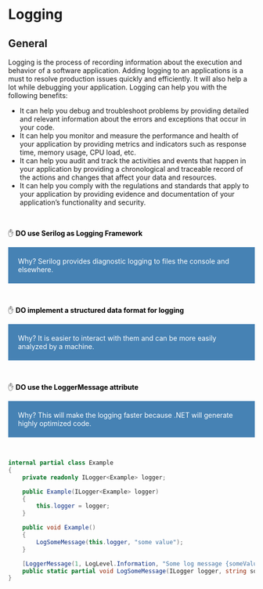 # Logging 
## General
Logging is the process of recording information about the execution and behavior of a software application. Adding logging to an applications is a must to resolve production issues quickly and efficiently. It will also help a lot while debugging your application. Logging can help you with the following benefits:

- It can help you debug and troubleshoot problems by providing detailed and relevant information about the errors and exceptions that occur in your code.
- It can help you monitor and measure the performance and health of your application by providing metrics and indicators such as response time, memory usage, CPU load, etc.
- It can help you audit and track the activities and events that happen in your application by providing a chronological and traceable record of the actions and changes that affect your data and resources.
- It can help you comply with the regulations and standards that apply to your application by providing evidence and documentation of your application’s functionality and security.

<p>&nbsp;</p>

:hand: <span style="color:black"> **DO use Serilog as Logging Framework** </span>
<div style="background-color:steelblue;padding:20px;color:white">
Why? Serilog provides diagnostic logging to files	the console and elsewhere.
</div>


<p>&nbsp;</p>

:hand: <span style="color:black"> **DO implement a structured data format for logging** </span>
<div style="background-color:steelblue;padding:20px;color:white">
Why? It is easier to interact with them and can be more easily analyzed by a machine.
</div>


<p>&nbsp;</p>

:hand: <span style="color:black"> **DO use the LoggerMessage attribute** </span>
<div style="background-color:steelblue;padding:20px;color:white">
Why? This will make the logging faster because .NET will generate highly optimized code.
</div>

<p>&nbsp;</p>

``` csharp
internal partial class Example
{
    private readonly ILogger<Example> logger;

    public Example(ILogger<Example> logger)
    {
        this.logger = logger;
    }

    public void Example()
    {
        LogSomeMessage(this.logger, "some value");
    }

    [LoggerMessage(1, LogLevel.Information, "Some log message {someValue}")]
    public static partial void LogSomeMessage(ILogger logger, string someValue);
}
```

